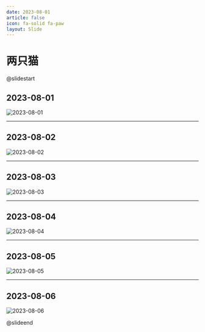 ```yaml
---
date: 2023-08-01
article: false
icon: fa-solid fa-paw
layout: Slide
---
```


# 两只猫

@slidestart

## 2023-08-01

![2023-08-01](/assets/images/cats/20230801.jpg)

<!-- .element: class="r-stretch" -->

---

## 2023-08-02

![2023-08-02](/assets/images/cats/20230802.jpg)

<!-- .element: class="r-stretch" -->

---

## 2023-08-03

![2023-08-03](/assets/images/cats/20230803.jpg)

<!-- .element: class="r-stretch" -->

---

## 2023-08-04

![2023-08-04](/assets/images/cats/20230804.jpg)

<!-- .element: class="r-stretch" -->

---

## 2023-08-05

![2023-08-05](/assets/images/cats/20230805.jpg)

<!-- .element: class="r-stretch" -->

---

## 2023-08-06

![2023-08-06](/assets/images/cats/20230806.jpg)

<!-- .element: class="r-stretch" -->

@slideend
